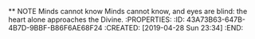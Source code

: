 ** NOTE Minds cannot know
Minds cannot know, and eyes are blind:
the heart alone approaches the Divine.
:PROPERTIES:
:ID:       43A73B63-647B-4B7D-9BBF-B86F6AE68F24
:CREATED:  [2019-04-28 Sun 23:34]
:END:
